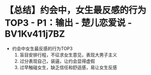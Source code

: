 # 【总结】约会中，女生最反感的行为TOP3 - P1：输出 - 楚儿恋爱说 - BV1Kv411j7BZ

-   约会中女生最反感的行为TOP3
    1.  盲目安排行程，不征求女生意见，表现大男子主义
    2.  过分表现自己，装逼，让约会显得虚假
    3.  过早触碰女生，缺乏信任和舒适感，易让女生反感